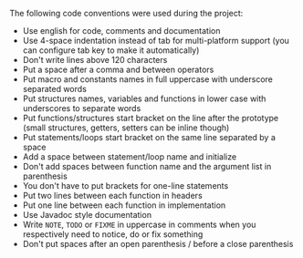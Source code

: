 The following code conventions were used during the project:

- Use english for code, comments and documentation
- Use 4-space indentation instead of tab for multi-platform support (you can configure tab key to make it automatically)
- Don't write lines above 120 characters
- Put a space after a comma and between operators
- Put macro and constants names in full uppercase with underscore separated words
- Put structures names, variables and functions in lower case with underscores to separate words
- Put functions/structures start bracket on the line after the prototype
    (small structures, getters, setters can be inline though)
- Put statements/loops start bracket on the same line separated by a space
- Add a space between statement/loop name and initialize
- Don't add spaces between function name and the argument list in parenthesis
- You don't have to put brackets for one-line statements
- Put two lines between each function in headers
- Put one line between each function in implementation
- Use Javadoc style documentation
- Write `NOTE`, `TODO` or `FIXME` in uppercase in comments when you respectively need to notice, do or fix something
- Don't put spaces after an open parenthesis / before a close parenthesis
